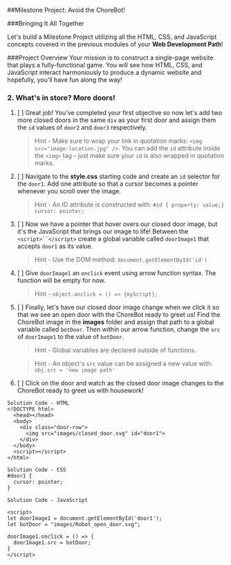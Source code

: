 ##Milestone Project: Avoid the ChoreBot!

###Bringing It All Together

Let's build a Milestone Project utilizing all the HTML, CSS, and JavaScript concepts covered in the previous modules of your **Web Development Path**! 

###Project Overview
Your mission is to construct a single-page website that plays a fully-functional game. You will see how HTML, CSS, and JavaScript interact harmoniously to produce a dynamic website and hopefully, you'll have fun along the way!

### 2. What's in store? More doors!

1. [ ] Great job! You've completed your first objective so now let's add two more closed doors in the same `div` as your first door and assign them the `id` values of `door2` and `door3` respectively.

    >Hint - Make sure to wrap your link in quotation marks:    `<img src="image-location.jpg" />`. You can add the `id` attribute inside the `<img>` tag - just make sure your `id` is also wrapped in quotation marks.

2. [ ] Navigate to the **style.css** starting code and create an `id` selector for the `door1`. Add one attribute so that a cursor becomes a pointer whenever you scroll over the image.

    >Hint - An ID attribute is constructed with:
`#id { property: value;}`
`cursor: pointer;`

3. [ ] Now we have a pointer that hover overs our closed door image, but it's the JavaScript that brings our image to life! Between the `<script>``</script>` create a global variable called `doorImage1` that accepts `door1` as its value.

    >Hint - Use the DOM method: `document.getElementById('id')`

4. [ ] Give `doorImage1` an `onclick` event using arrow function syntax. The function will be empty for now.

    >Hint - `object.onclick = () => {myScript};`
    
5. [ ] Finally, let's have our closed door image change when we click it so that we see an open door with the ChoreBot ready to greet us!  Find the ChoreBot image in the **images** folder and assign that path to a global variable called `botDoor`. Then within our arrow function, change the `src` of `doorImage1` to the value of `botDoor`.

    >Hint - Global variables are declared outside of     	functions.
    
    >Hint - An object's `src` value can be assigned a new 	value with:
   `obj.src = 'new image path'`

6. [ ] Click on the door and watch as the closed door image changes to the ChoreBot ready to greet us with housework! 

```
Solution Code - HTML
<!DOCTYPE html>
  <head></head>
  <body>
    <div class="door-row">
      <img src="images/closed_door.svg" id="door1">
    </div>
  </body>
  <script></script>
</html>
```
```
Solution Code - CSS
#door1 {
  cursor: pointer;
}
```

```
Solution Code - JavaScript

<script>
let doorImage1 = document.getElementById('door1');
let botDoor = "images/Robot_open_door.svg";

doorImage1.onclick = () => {
  doorImage1.src = botDoor;
}
</script>

